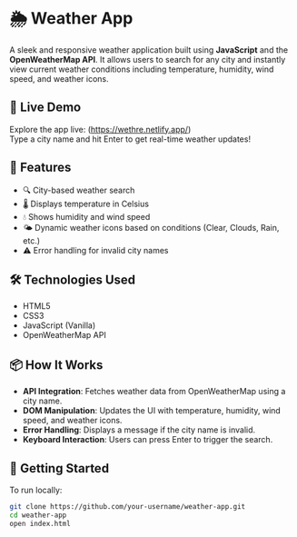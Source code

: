 # 🌦️ Weather App

A sleek and responsive weather application built using **JavaScript** and the **OpenWeatherMap API**. It allows users to search for any city and instantly view current weather conditions including temperature, humidity, wind speed, and weather icons.

## 🔗 Live Demo

Explore the app live: (https://wethre.netlify.app/)  
Type a city name and hit Enter to get real-time weather updates!

## 🧰 Features

- 🔍 City-based weather search
- 🌡️ Displays temperature in Celsius
- 💧 Shows humidity and wind speed
- 🌤️ Dynamic weather icons based on conditions (Clear, Clouds, Rain, etc.)
- ⚠️ Error handling for invalid city names

## 🛠️ Technologies Used

- HTML5
- CSS3
- JavaScript (Vanilla)
- OpenWeatherMap API

## 📦 How It Works

- **API Integration**: Fetches weather data from OpenWeatherMap using a city name.
- **DOM Manipulation**: Updates the UI with temperature, humidity, wind speed, and weather icons.
- **Error Handling**: Displays a message if the city name is invalid.
- **Keyboard Interaction**: Users can press Enter to trigger the search.

## 🚀 Getting Started

To run locally:

```bash
git clone https://github.com/your-username/weather-app.git
cd weather-app
open index.html
